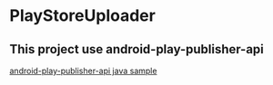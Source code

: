 # PlayStoreUploader

## This project use android-play-publisher-api
[android-play-publisher-api java sample](https://github.com/googlesamples/android-play-publisher-api/tree/master/v2/java)
